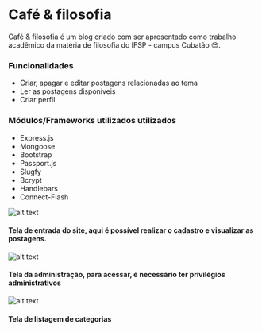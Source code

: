 # Café & filosofia

Café & filosofia é um blog criado com ser apresentado como trabalho acadêmico da matéria de filosofia do IFSP - campus Cubatão 😎.


  ### Funcionalidades

   - Criar, apagar e editar postagens relacionadas ao tema
   - Ler as postagens disponíveis
   - Criar perfil
 
 
  ### Módulos/Frameworks utilizados utilizados
  
   - Express.js
   - Mongoose
   - Bootstrap
   - Passport.js
   - Slugfy
   - Bcrypt
   - Handlebars
   - Connect-Flash
   
   
   

   
   ![alt text](https://i.ibb.co/Xx9f0W1/2020-08-13-2.png)
   
   #### Tela de entrada do site, aqui é possível realizar o cadastro e visualizar as postagens.
   
   
   
   ![alt text](https://i.ibb.co/5RWcBfQ/2020-08-13-3.png)
   
   #### Tela da administração, para acessar, é necessário ter privilégios administrativos
   
  
    
  ![alt text](https://i.ibb.co/MhFwghx/2020-08-13-5.png)
  
  #### Tela de listagem de categorias
  
 
 
 
 
